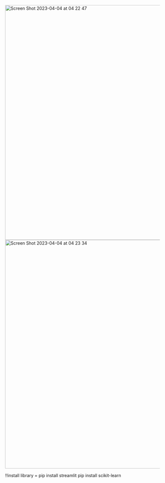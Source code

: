 
<img width="763" alt="Screen Shot 2023-04-04 at 04 22 47" src="https://user-images.githubusercontent.com/96865504/229630562-992f05bb-8532-40d4-8d2e-1d595176a3a7.png">
<img width="743" alt="Screen Shot 2023-04-04 at 04 23 34" src="https://user-images.githubusercontent.com/96865504/229630863-5681d005-90d5-4f0b-9df5-c570dc869631.png">

!!install library = pip install streamlit
pip install scikit-learn


